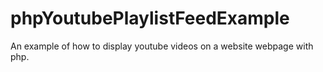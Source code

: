 # phpYoutubePlaylistFeedExample
An example of how to display youtube videos on a website webpage with php.